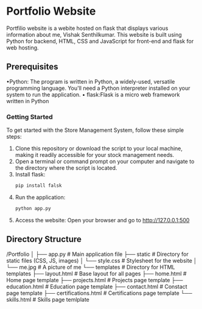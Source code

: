 # Portfolio Website

Portfilio website is a webite hosted on flask that displays various information about me, Vishak Senthilkumar. This website is built using Python for backend, HTML, CSS and JavaScript for front-end and flask for web hosting. 

## Prerequisites
•Python: The program is written in Python, a widely-used, versatile programming language. You'll need a Python interpreter installed on your system to run the application.
•	flask:Flask is a micro web framework written in Python

### Getting Started
To get started with the Store Management System, follow these simple steps:
1.	Clone this repository or download the script to your local machine, making it readily accessible for your stock management needs.
2.	Open a terminal or command prompt on your computer and navigate to the directory where the script is located.
3. Install flask:
   ```bash
   pip install falsk
   ```
4. Run the application:
   ```bash
   python app.py
   ```
5. Access the website: Open your browser and go to http://127.0.0.1:500 


## Directory Structure
/Portfolio
│
├── app.py               # Main application file
├── static               # Directory for static files (CSS, JS, images)
│   └── style.css        # Stylesheet for the website
│   └── me.jpg           # A picture of me
└── templates            # Directory for HTML templates
    ├── layout.html      # Base layout for all pages
    ├── home.html        # Home page template
    ├── projects.html     # Projects page template
    ├── education.html    # Education page template
    ├── contact.html      # Constact page template
    ├── certifications.html    # Certifications page template
    └── skills.html            # Skills page temlplate
